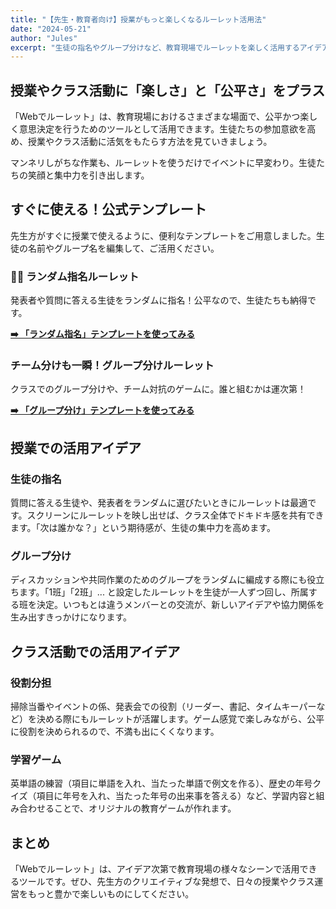```yaml
---
title: "【先生・教育者向け】授業がもっと楽しくなるルーレット活用法"
date: "2024-05-21"
author: "Jules"
excerpt: "生徒の指名やグループ分けなど、教育現場でルーレットを楽しく活用するアイデアと、すぐに使える公式テンプレートを紹介します。"
---
```


## 授業やクラス活動に「楽しさ」と「公平さ」をプラス

「Webでルーレット」は、教育現場におけるさまざまな場面で、公平かつ楽しく意思決定を行うためのツールとして活用できます。生徒たちの参加意欲を高め、授業やクラス活動に活気をもたらす方法を見ていきましょう。

マンネリしがちな作業も、ルーレットを使うだけでイベントに早変わり。生徒たちの笑顔と集中力を引き出します。

## すぐに使える！公式テンプレート

先生方がすぐに授業で使えるように、便利なテンプレートをご用意しました。生徒の名前やグループ名を編集して、ご活用ください。

### 👨‍🏫 ランダム指名ルーレット

発表者や質問に答える生徒をランダムに指名！公平なので、生徒たちも納得です。

**[➡️ 「ランダム指名」テンプレートを使ってみる](/ja/templates/roulette/7f781394-2fa8-4157-be18-5bb27989d32b)**

### チーム分けも一瞬！グループ分けルーレット

クラスでのグループ分けや、チーム対抗のゲームに。誰と組むかは運次第！

**[➡️ 「グループ分け」テンプレートを使ってみる](/ja/templates/roulette/02b1323f-ceeb-46b8-abac-a48474a168e7)**

## 授業での活用アイデア

### 生徒の指名

質問に答える生徒や、発表者をランダムに選びたいときにルーレットは最適です。スクリーンにルーレットを映し出せば、クラス全体でドキドキ感を共有できます。「次は誰かな？」という期待感が、生徒の集中力を高めます。

### グループ分け

ディスカッションや共同作業のためのグループをランダムに編成する際にも役立ちます。「1班」「2班」... と設定したルーレットを生徒が一人ずつ回し、所属する班を決定。いつもとは違うメンバーとの交流が、新しいアイデアや協力関係を生み出すきっかけになります。

## クラス活動での活用アイデア

### 役割分担

掃除当番やイベントの係、発表会での役割（リーダー、書記、タイムキーパーなど）を決める際にもルーレットが活躍します。ゲーム感覚で楽しみながら、公平に役割を決められるので、不満も出にくくなります。

### 学習ゲーム

英単語の練習（項目に単語を入れ、当たった単語で例文を作る）、歴史の年号クイズ（項目に年号を入れ、当たった年号の出来事を答える）など、学習内容と組み合わせることで、オリジナルの教育ゲームが作れます。

## まとめ

「Webでルーレット」は、アイデア次第で教育現場の様々なシーンで活用できるツールです。ぜひ、先生方のクリエイティブな発想で、日々の授業やクラス運営をもっと豊かで楽しいものにしてください。
